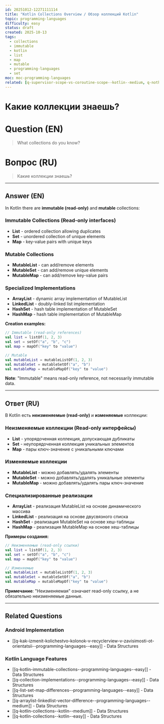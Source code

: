 ```yaml
---
id: 20251012-12271111114
title: "Kotlin Collections Overview / Обзор коллекций Kotlin"
topic: programming-languages
difficulty: easy
status: draft
created: 2025-10-13
tags:
  - collections
  - immutable
  - kotlin
  - list
  - map
  - mutable
  - programming-languages
  - set
moc: moc-programming-languages
related: [q-supervisor-scope-vs-coroutine-scope--kotlin--medium, q-nothing-instances--programming-languages--easy, q-lambdas-java-kotlin-syntax--programming-languages--medium]
---
```

# Какие коллекции знаешь?

# Question (EN)
> What collections do you know?

# Вопрос (RU)
> Какие коллекции знаешь?

---

## Answer (EN)

In Kotlin there are **immutable (read-only)** and **mutable** collections:

### Immutable Collections (Read-only interfaces)
- **List** - ordered collection allowing duplicates
- **Set** - unordered collection of unique elements
- **Map** - key-value pairs with unique keys

### Mutable Collections
- **MutableList** - can add/remove elements
- **MutableSet** - can add/remove unique elements
- **MutableMap** - can add/remove key-value pairs

### Specialized Implementations
- **ArrayList** - dynamic array implementation of MutableList
- **LinkedList** - doubly-linked list implementation
- **HashSet** - hash table implementation of MutableSet
- **HashMap** - hash table implementation of MutableMap

**Creation examples:**
```kotlin
// Immutable (read-only references)
val list = listOf(1, 2, 3)
val set = setOf("a", "b", "c")
val map = mapOf("key" to "value")

// Mutable
val mutableList = mutableListOf(1, 2, 3)
val mutableSet = mutableSetOf("a", "b")
val mutableMap = mutableMapOf("key" to "value")
```

**Note**: "Immutable" means read-only reference, not necessarily immutable data.

---

## Ответ (RU)

В Kotlin есть **неизменяемые (read-only)** и **изменяемые** коллекции:

### Неизменяемые коллекции (Read-only интерфейсы)
- **List** - упорядоченная коллекция, допускающая дубликаты
- **Set** - неупорядоченная коллекция уникальных элементов
- **Map** - пары ключ-значение с уникальными ключами

### Изменяемые коллекции
- **MutableList** - можно добавлять/удалять элементы
- **MutableSet** - можно добавлять/удалять уникальные элементы
- **MutableMap** - можно добавлять/удалять пары ключ-значение

### Специализированные реализации
- **ArrayList** - реализация MutableList на основе динамического массива
- **LinkedList** - реализация на основе двусвязного списка
- **HashSet** - реализация MutableSet на основе хеш-таблицы
- **HashMap** - реализация MutableMap на основе хеш-таблицы

**Примеры создания:**
```kotlin
// Неизменяемые (read-only ссылки)
val list = listOf(1, 2, 3)
val set = setOf("a", "b", "c")
val map = mapOf("key" to "value")

// Изменяемые
val mutableList = mutableListOf(1, 2, 3)
val mutableSet = mutableSetOf("a", "b")
val mutableMap = mutableMapOf("key" to "value")
```

**Примечание**: "Неизменяемая" означает read-only ссылку, а не обязательно неизменяемые данные.


---

## Related Questions

### Android Implementation
- [[q-kak-izmenit-kolichestvo-kolonok-v-recyclerview-v-zavisimosti-ot-orientatsii--programming-languages--easy]] - Data Structures

### Kotlin Language Features
- [[q-kotlin-immutable-collections--programming-languages--easy]] - Data Structures
- [[q-collection-implementations--programming-languages--easy]] - Data Structures
- [[q-list-set-map-differences--programming-languages--easy]] - Data Structures
- [[q-arraylist-linkedlist-vector-difference--programming-languages--medium]] - Data Structures
- [[q-kotlin-collections--kotlin--medium]] - Data Structures
- [[q-kotlin-collections--kotlin--easy]] - Data Structures
